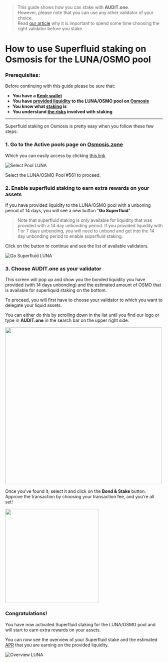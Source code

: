   > This guide shows how you can stake with **AUDIT.one**. <br>
  > However, please note that you can use any other validator of your choice. <br>
  > Read [our article](Importance_of_choosing_the_right_validator.md) why it is important to spend some time choosing the right validator before you stake.

# How to use Superfluid staking on Osmosis for the LUNA/OSMO pool

### Prerequisites:

Before continuing with this guide please be sure that:

- **You have a [Keplr wallet](How_to_create_a_Keplr_wallet.md)**
- **You have [provided liquidity](How_to_provide_liquidity_on_Osmosis.md) to the LUNA/OSMO pool on [Osmosis](https://app.osmosis.zone/pools)**
- **You know what [staking](What_is_staking.md) is**
- **You understand [the risks](Risks_of_staking.md) involved with staking**

***

Superfluid staking on Osmosis is pretty easy when you follow these few steps:

### **1.  Go to the Active pools page on [Osmosis.zone](https://app.osmosis.zone/pools)**

Which you can easily access by clicking [this link](https://app.osmosis.zone/pools)

![Select Pool LUNA](https://user-images.githubusercontent.com/95366163/158546130-b98bc49a-c006-4d57-8185-6719344311e7.png)

Select the LUNA/OSMO Pool #561 to proceed.

### **2.  Enable superfluid staking to earn extra rewards on your assets**

If you have provided liquidity to the LUNA/OSMO pool with a unboning period of 14 days, you will see a new button "**Go Superfluid**"

  > Note that superfluid staking is only available for liquidity that was provided with a 14 day unbonding period. If you provided liquidity with 1 or 7 days unbonding, you will need to unbond and get into the 14 day unbonding period to enable superfluid staking.

Click on the button to continue and see the list of available validators.

![Go Superfluid LUNA](https://user-images.githubusercontent.com/95366163/158546158-7d9b6e6b-5bd5-4b5e-aa01-c40215dd108a.png)

### **3.  Choose AUDIT.one as your validator**

This screen will pop up and show you the bonded liquidity you have provided (with 14 days unbonding) and the estimated amount of OSMO that is available for superliquid staking on the bottom.

To proceed, you will first have to choose your validator to which you want to delegate your liquid assets.

You can either do this by scrolling down in the list until you find our logo or type in **AUDIT.one** in the search bar on the upper right side.

<img width="500" src="https://user-images.githubusercontent.com/95366163/158546231-804b44de-2d33-45ea-9ddf-4712a2a9cf90.png">

Once you've found it, select it and click on the **Bond & Stake** button.
<br>
Approve the transaction by choosing your transaction fee, and you're all set!

<img width="300" src="https://user-images.githubusercontent.com/95366163/158546525-43d7d332-d837-49de-a500-841b817b02b8.png">

### **Congratulations!** 
You have now activated Superfluid staking for the LUNA/OSMO pool and will start to earn extra rewards on your assets.

You can now see the overview of your Superfluid stake and the estimated [APR](APR.md) that you are earning on the provided liquidity.

![Overview LUNA](https://user-images.githubusercontent.com/95366163/158546718-cc4b2baf-96b4-4478-8315-7b2614220857.png)




